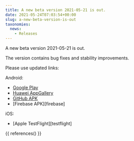 ```yaml
---
title: A new beta version 2021-05-21 is out.
date: 2021-05-24T07:03:54+00:00
slug: a-new-beta-version-is-out
taxonomies:
  news:
    - Releases
---
```


A new beta version 2021-05-21 is out.

The version contains bug fixes and stability improvements.

Please use updated links:

Android:

- [Google Play](https://play.google.com/store/apps/details?id=app.organicmaps)
- [Huawei AppGallery](https://appgallery.huawei.com/#/app/C104325611)
- [GitHub APK](https://github.com/organicmaps/organicmaps/releases/tag/2021-05-21)
- [Firebase APK][firebase]

iOS:

- [Apple TestFlight][testflight]

{{ references() }}
